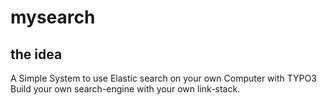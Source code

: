# mysearch
## the idea
A Simple System to use Elastic search on your own Computer with TYPO3 
Build your own search-engine with your own link-stack.

